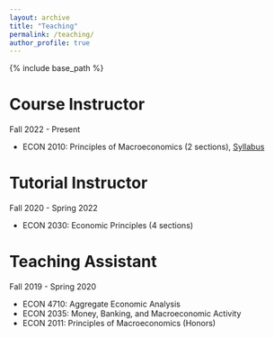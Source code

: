 ```yaml
---
layout: archive
title: "Teaching"
permalink: /teaching/
author_profile: true
---
```


{% include base_path %}



Course Instructor
=====
Fall 2022 - Present 
* ECON 2010: Principles of Macroeconomics (2 sections), [Syllabus](/files/ECON2010_Fall2024_Syllabus_MZ.pdf)

Tutorial Instructor
=====
Fall 2020 - Spring 2022
* ECON 2030: Economic Principles (4 sections)

Teaching Assistant
=====
Fall 2019 - Spring 2020
* ECON 4710: Aggregate Economic Analysis 
* ECON 2035: Money, Banking, and Macroeconomic Activity 
* ECON 2011: Principles of Macroeconomics (Honors) 